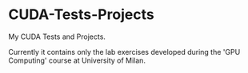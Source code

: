 # CUDA-Tests-Projects
My CUDA Tests and Projects.

Currently it contains only the lab exercises developed during the 'GPU Computing' course at University of Milan.
